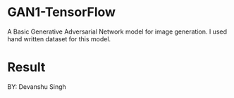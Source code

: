 # GAN1-TensorFlow

A Basic Generative Adversarial Network model for image generation.
I used hand written dataset for this model.

# Result



BY: Devanshu Singh
